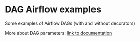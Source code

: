# DAG Airflow examples
Some examples of Airflow DAGs (with and without decorators)

More about DAG parameters: [link to documentation](https://airflow.apache.org/docs/apache-airflow/2.1.2/_api/airflow/models/index.html)
